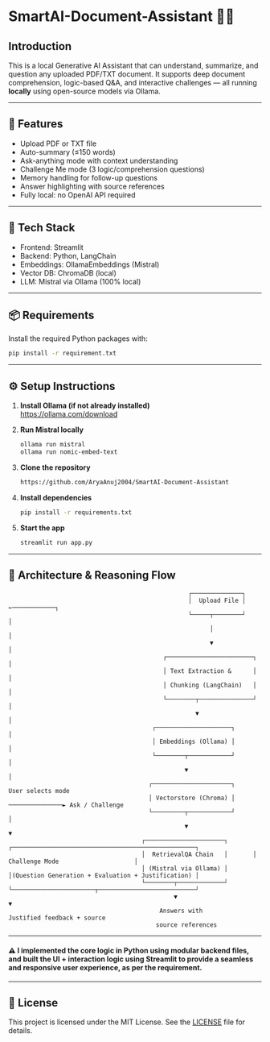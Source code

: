 # SmartAI-Document-Assistant 🧠📄
## Introduction
This is a local Generative AI Assistant that can understand, summarize, and question any uploaded PDF/TXT document. It supports deep document comprehension, logic-based Q&A, and interactive challenges — all running **locally** using open-source models via Ollama.

---

## 🔧 Features

- Upload PDF or TXT file
- Auto-summary (≤150 words)
- Ask-anything mode with context understanding
- Challenge Me mode (3 logic/comprehension questions)
- Memory handling for follow-up questions
- Answer highlighting with source references
- Fully local: no OpenAI API required

---

## 🧩 Tech Stack
- Frontend: Streamlit
- Backend: Python, LangChain
- Embeddings: OllamaEmbeddings (Mistral)
- Vector DB: ChromaDB (local)
- LLM: Mistral via Ollama (100% local)

---

## 📦 Requirements
Install the required Python packages with:

```bash
pip install -r requirement.txt
```

---

## ⚙️ Setup Instructions

1. **Install Ollama (if not already installed)**  
   https://ollama.com/download

2. **Run Mistral locally**
   ```bash
   ollama run mistral
   ollama run nomic-embed-text

3. **Clone the repository**
   ```bash
   https://github.com/AryaAnuj2004/SmartAI-Document-Assistant

4. **Install dependencies**
   ```bash
   pip install -r requirements.txt

5. **Start the app**
   ```bash
   streamlit run app.py

---

## 🧠 Architecture & Reasoning Flow
```
                                                  ┌──────────────┐
                                                  │  Upload File │ ←────────────┐
                                                  └─────┬────────┘              │
                                                        │                       │
                                                        ▼                       │
                                           ┌────────────────────────┐           │
                                           │ Text Extraction &      │           │
                                           │ Chunking (LangChain)   │           │
                                           └────────┬───────────────┘           │
                                                    ▼                           │
                                        ┌─────────────────────┐                 │
                                        │ Embeddings (Ollama) │                 │
                                        └────────┬────────────┘                 │
                                                 ▼                              │
                                       ┌──────────────────────┐     User selects mode
                                       │ Vectorstore (Chroma) │ ───────────────► Ask / Challenge
                                       └─────────┬────────────┘                 │
                                                 ▼                              ▼
                                     ┌──────────────────────┐       ┌───────────────────────────────────────────────────┐
                                     │  RetrievalQA Chain   │       │                Challenge Mode                     │
                                     │ (Mistral via Ollama) │       │(Question Generation + Evaluation + Justification) │
                                     └────────┬─────────────┘       └───────────────────────┬───────────────────────────┘
                                              ▼                                             ▼
                                          Answers with                             Justified feedback + source
                                         source references
```
---

#### ⚠️ I implemented the core logic in Python using modular backend files, and built the UI + interaction logic using Streamlit to provide a seamless and responsive user experience, as per the requirement.

---
## 📄 License
This project is licensed under the MIT License. See the [LICENSE](LICENSE) file for details.
